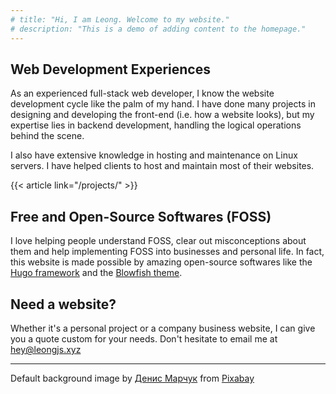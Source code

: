 ```yaml
---
# title: "Hi, I am Leong. Welcome to my website."
# description: "This is a demo of adding content to the homepage."
---
```


## Web Development Experiences

As an experienced full-stack web developer, I know the website development
cycle like the palm of my hand. I have done many projects in designing and
developing the front-end (i.e. how a website looks), but my expertise lies in
backend development, handling the logical operations behind the scene.

I also have extensive knowledge in hosting and maintenance on Linux servers. I
have helped clients to host and maintain most of their websites.

{{< article link="/projects/" >}}

## Free and Open-Source Softwares (FOSS)

I love helping people understand FOSS, clear out misconceptions about them and
help implementing FOSS into businesses and personal life. In fact, this website
is made possible by amazing open-source softwares like the [Hugo
framework](https://gohugo.io/) and the [Blowfish
theme](https://blowfish.page/).

## Need a website?

Whether it's a personal project or a company business website, I can give you a
quote custom for your needs. Don't hesitate to email me at <a
href="mailto:hey@leongjs.xyz">hey@leongjs.xyz</a>

<hr>
Default background image by <a
href="https://pixabay.com/users/manuchi-1728328/?utm_source=link-attribution&amp;utm_medium=referral&amp;utm_campaign=image&amp;utm_content=2462431">Денис
Марчук</a> from <a
href="https://pixabay.com//?utm_source=link-attribution&amp;utm_medium=referral&amp;utm_campaign=image&amp;utm_content=2462431">Pixabay</a>
